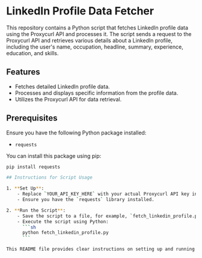 # LinkedIn Profile Data Fetcher

This repository contains a Python script that fetches LinkedIn profile data using the Proxycurl API and processes it. The script sends a request to the Proxycurl API and retrieves various details about a LinkedIn profile, including the user's name, occupation, headline, summary, experience, education, and skills.

## Features

- Fetches detailed LinkedIn profile data.
- Processes and displays specific information from the profile data.
- Utilizes the Proxycurl API for data retrieval.

## Prerequisites

Ensure you have the following Python package installed:

- `requests`

You can install this package using pip:

```sh
pip install requests

## Instructions for Script Usage

1. **Set Up**:
    - Replace `YOUR_API_KEY_HERE` with your actual Proxycurl API key in the script.
    - Ensure you have the `requests` library installed.

2. **Run the Script**:
    - Save the script to a file, for example, `fetch_linkedin_profile.py`.
    - Execute the script using Python:
      ```sh
      python fetch_linkedin_profile.py
      ```

This README file provides clear instructions on setting up and running the script, as well as an example script to help users understand how to use the Proxycurl API to fetch LinkedIn profile data.
